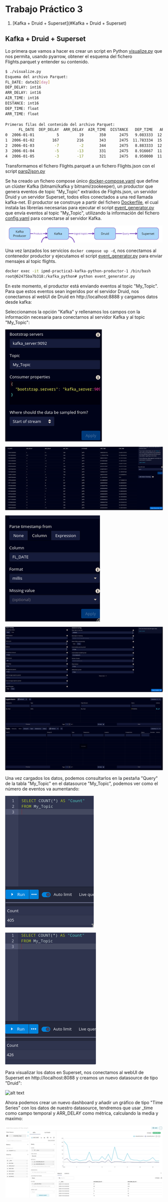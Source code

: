 # Trabajo Práctico 3

1. [Kafka + Druid + Superset](#Kafka + Druid + Superset)

## Kafka + Druid + Superset

Lo primera que vamos a hacer es crear un script en Python [visualize.py](./visualize.py) que nos permita, usando pyarrow, obtener el esquema del fichero Flights.parquet y entender su contenido.
```bash
$ ./visualize.py
Esquema del archivo Parquet:
FL_DATE: date32[day]
DEP_DELAY: int16
ARR_DELAY: int16
AIR_TIME: int16
DISTANCE: int16
DEP_TIME: float
ARR_TIME: float

Primeras filas del contenido del archivo Parquet:
      FL_DATE  DEP_DELAY  ARR_DELAY  AIR_TIME  DISTANCE   DEP_TIME   ARR_TIME
0  2006-01-01          5         19       350      2475   9.083333  12.483334
1  2006-01-02        167        216       343      2475  11.783334  15.766666
2  2006-01-03         -7         -2       344      2475   8.883333  12.133333
3  2006-01-04         -5        -13       331      2475   8.916667  11.950000
4  2006-01-05         -3        -17       321      2475   8.950000  11.883333
```

Transformamos el fichero Flights.parquet a un fichero Flights.json con el script [parq2json.py](./parq2json.py)

Se ha creado un fichero compose único [docker-compose.yaml](./docker-compose.yaml) que define un clúster Kafka (bitnami/kafka y bitnami/zookeeper), un productor que genera eventos de topic "My_Topic" extraídos de Flights.json, un servidor Druid y un servidor Superset, todos ellos conectados a una red llamada kafka-net. El productor se construye a partir del fichero [Dockerfile](./Dockerfile), el cual instala las librerías necesarias para ejecutar el script [event_generator.py](./event_generator.py) que envía eventos al topic "My_Topic", utilizando la información del fichero [config.yaml](./config.yaml) para conectarse al servidor Kafka.

![alt text](image.png)


Una vez lanzados los servicios `docker compose up -d`, nos conectamos al contenedor productor y ejecutamos el script [event_generator.py](./event_generator.py) para enviar mensajes al topic flights.
```bash
docker exec -it ipmd-practica3-kafka-python-productor-1 /bin/bash
root@62475ba7b318:/kafka_python# python event_generator.py
```

En este momento, el productor está enviando eventos al topic "My_Topic". Para que estos eventos sean ingeridos por el servidor Druid, nos conectamos al webUI de Druid en http://localhost:8888 y cargamos datos desde kafka:

Seleccionamos la opción "Kafka" y rellenamos los campos con la información necesaria para conectarnos al servidor Kafka y al topic "My_Topic":

![alt text](connect2Druid.png)

![alt text](parse.png)

![alt text](indexacion.png)

![alt text](useearlyoffset.png)

![alt text](statusPending.png)

Una vez cargados los datos, podemos consultarlos en la pestaña "Query" de la tabla "My_Topic" en el datasource "My_Topic", podemos ver como el número de eventos va aumentando:

![alt text](query1.png)

![alt text](query2.png)




Para visualizar los datos en Superset, nos conectamos al webUI de Superset en http://localhost:8088 y creamos un nuevo datasource de tipo "Druid":

![alt text](connexionSuperset.png)

Ahora podemos crear un nuevo dashboard y añadir un gráfico de tipo "Time Series" con los datos de nuestro datasource, tendremos que usar _time como campo temporal y ARR_DELAY como métrica, calculando la media y maximo:

![alt text](supersetchart.png)